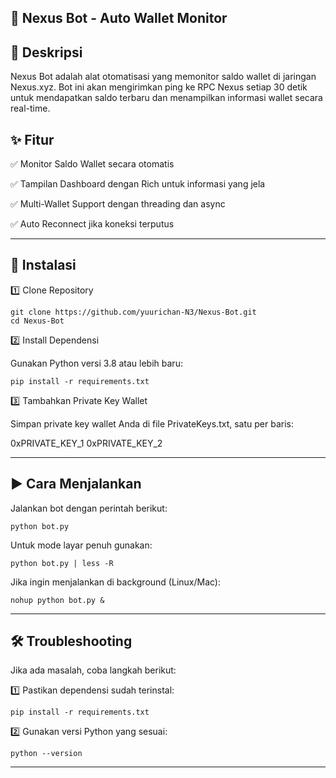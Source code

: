 ## 🚀 Nexus Bot - Auto Wallet Monitor

## 📌 Deskripsi

Nexus Bot adalah alat otomatisasi yang memonitor saldo wallet di jaringan Nexus.xyz. Bot ini akan mengirimkan ping ke RPC Nexus setiap 30 detik untuk mendapatkan saldo terbaru dan menampilkan informasi wallet secara real-time.

## ✨ Fitur

✅ Monitor Saldo Wallet secara otomatis

✅ Tampilan Dashboard dengan Rich untuk informasi yang jela

✅ Multi-Wallet Support dengan threading dan async

✅ Auto Reconnect jika koneksi terputus


---

## 🔧 Instalasi

1️⃣ Clone Repository

```
git clone https://github.com/yuurichan-N3/Nexus-Bot.git
cd Nexus-Bot
```


2️⃣ Install Dependensi

Gunakan Python versi 3.8 atau lebih baru:

```
pip install -r requirements.txt
```

3️⃣ Tambahkan Private Key Wallet

Simpan private key wallet Anda di file PrivateKeys.txt, satu per baris:

0xPRIVATE_KEY_1
0xPRIVATE_KEY_2


---

## ▶️ Cara Menjalankan

Jalankan bot dengan perintah berikut:

```
python bot.py
```

Untuk mode layar penuh gunakan:

```
python bot.py | less -R
```

Jika ingin menjalankan di background (Linux/Mac):

```
nohup python bot.py &
```

---

## 🛠 Troubleshooting

Jika ada masalah, coba langkah berikut:

1️⃣ Pastikan dependensi sudah terinstal:

```
pip install -r requirements.txt
```

2️⃣ Gunakan versi Python yang sesuai:

```
python --version
```


---




